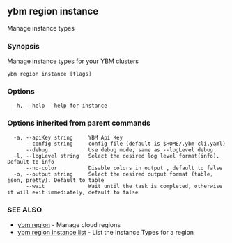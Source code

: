 ## ybm region instance

Manage instance types

### Synopsis

Manage instance types for your YBM clusters

```
ybm region instance [flags]
```

### Options

```
  -h, --help   help for instance
```

### Options inherited from parent commands

```
  -a, --apiKey string     YBM Api Key
      --config string     config file (default is $HOME/.ybm-cli.yaml)
      --debug             Use debug mode, same as --logLevel debug
  -l, --logLevel string   Select the desired log level format(info). Default to info
      --no-color          Disable colors in output , default to false
  -o, --output string     Select the desired output format (table, json, pretty). Default to table
      --wait              Wait until the task is completed, otherwise it will exit immediately, default to false
```

### SEE ALSO

* [ybm region](ybm_region.md)	 - Manage cloud regions
* [ybm region instance list](ybm_region_instance_list.md)	 - List the Instance Types for a region

